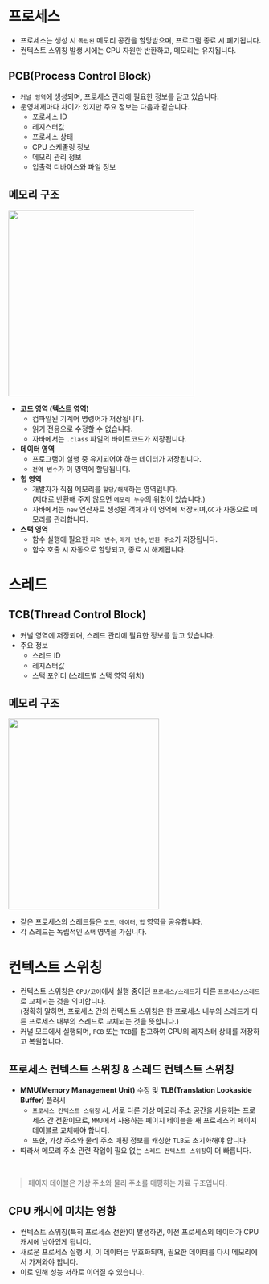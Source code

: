 # 프로세스

- 프로세스는 생성 시 `독립된` 메모리 공간을 할당받으며, 프로그램 종료 시 폐기됩니다. 
- 컨텍스트 스위칭 발생 시에는 CPU 자원만 반환하고, 메모리는 유지됩니다.

## PCB(Process Control Block)

- `커널 영역`에 생성되며, 프로세스 관리에 필요한 정보를 담고 있습니다.
- 운영체제마다 차이가 있지만 주요 정보는 다음과 같습니다.
  - 포로세스 ID
  - 레지스터값
  - 프로세스 상태
  - CPU 스케줄링 정보
  - 메모리 관리 정보
  - 입출력 디바이스와 파일 정보

## 메모리 구조
<img src = "https://github.com/user-attachments/assets/907278de-563f-45bc-bbbc-3a666de39bab" width="370" height="370"><br>
- **코드 영역 (텍스트 영역)**
  - 컴파일된 기계어 명령어가 저장됩니다.
  - 읽기 전용으로 수정할 수 없습니다.
  - 자바에서는 `.class` 파일의 바이트코드가 저장됩니다.
- **데이터 영역**
  - 프로그램이 실행 중 유지되어야 하는 데이터가 저장됩니다.
  - `전역 변수`가 이 영역에 할당됩니다.
- **힙 영역**
  - 개발자가 직접 메모리를 `할당/해제`하는 영역입니다.<br>
    (제대로 반환해 주지 않으면 `메모리 누수`의 위험이 있습니다.)
  - 자바에서는 `new` 연산자로 생성된 객체가 이 영역에 저장되며,`GC`가 자동으로 메모리를 관리합니다.
- **스택 영역**
  - 함수 실행에 필요한 `지역 변수`, `매개 변수`, `반환 주소`가 저장됩니다.
  - 함수 호출 시 자동으로 할당되고, 종료 시 해제됩니다.

# 스레드

## TCB(Thread Control Block)

- 커널 영역에 저장되며, 스레드 관리에 필요한 정보를 담고 있습니다.
- 주요 정보
  - 스레드 ID
  - 레지스터값
  - 스택 포인터 (스레드별 스택 영역 위치)

## 메모리 구조
<img src = "https://github.com/user-attachments/assets/7959504f-5569-4636-bbef-ed6d37af0b78" width="300" height="380"><br>

- 같은 프로세스의 스레드들은 `코드`, `데이터`, `힙` 영역을 공유합니다.
- 각 스레드는 독립적인 `스택` 영역을 가집니다.

# 컨텍스트 스위칭

- 컨텍스트 스위칭은 `CPU/코어`에서 실행 중이던 `프로세스/스레드`가 다른 `프로세스/스레드`로 교체되는 것을 의미합니다.<br>
  (정확히 말하면, 프로세스 간의 컨텍스트 스위칭은 한 프로세스 내부의 스레드가 다른 프로세스 내부의 스레드로 교체되는 것을 뜻합니다.)
- 커널 모드에서 실행되며, `PCB` 또는 `TCB`를 참고하여 CPU의 레지스터 상태를 저장하고 복원합니다.

## 프로세스 컨텍스트 스위칭 & 스레드 컨텍스트 스위칭

- **MMU(Memory Management Unit)** 수정 및 **TLB(Translation Lookaside Buffer)** 플러시
  - `프로세스 컨텍스트 스위칭` 시, 서로 다른 가상 메모리 주소 공간을 사용하는 프로세스 간 전환이므로, `MMU`에서 사용하는 페이지 테이블을 새 프로세스의 페이지 테이블로 교체해야 합니다.
  - 또한, 가상 주소와 물리 주소 매핑 정보를 캐싱한 `TLB`도 초기화해야 합니다.
- 따라서 메모리 주소 관련 작업이 필요 없는 `스레드 컨텍스트 스위칭`이 더 빠릅니다.<br>

<br>

> 페이지 테이블은 가상 주소와 물리 주소를 매핑하는 자료 구조입니다.

## CPU 캐시에 미치는 영향

- 컨텍스트 스위칭(특히 프로세스 전환)이 발생하면, 이전 프로세스의 데이터가 CPU 캐시에 남아있게 됩니다.
- 새로운 프로세스 실행 시, 이 데이터는 무효화되며, 필요한 데이터를 다시 메모리에서 가져와야 합니다.
- 이로 인해 성능 저하로 이어질 수 있습니다.